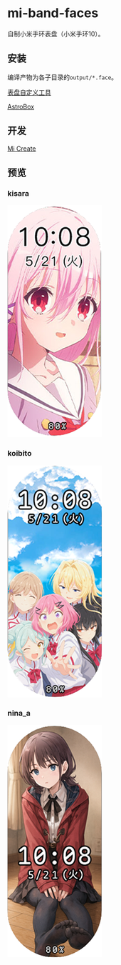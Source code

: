 # mi-band-faces

自制小米手环表盘（小米手环10）。

## 安装

编译产物为各子目录的`output/*.face`。

[表盘自定义工具](https://www.bandbbs.cn/threads/9797/)

[AstroBox](https://astrobox.online/)

## 开发

[Mi Create](https://github.com/ooflet/Mi-Create)

## 预览

### kisara

![](images/kisara_preview.png)

### koibito

![](images/koibito_preview.png)

### nina_a

![](images/nina_a_preview.png)